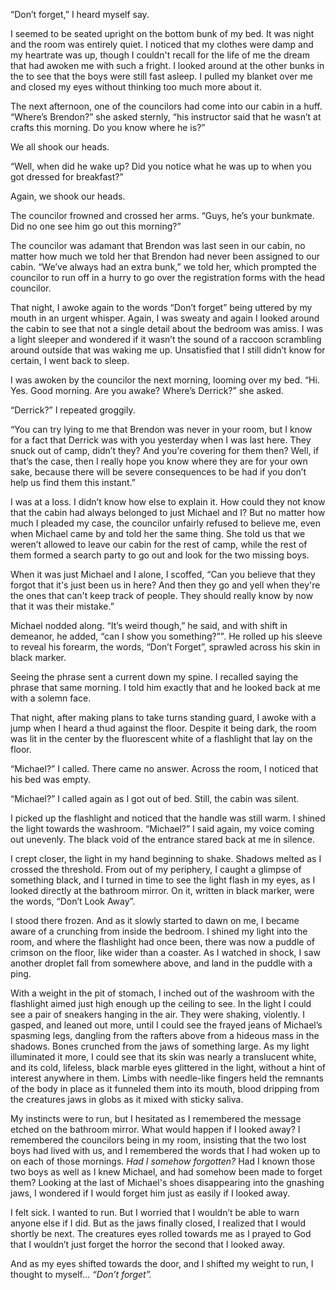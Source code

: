 “Don’t forget,” I heard myself say. 

I seemed to be seated upright on the bottom bunk of my bed. It was night and the room was entirely quiet. I noticed that my clothes were damp and my heartrate was up, though I couldn't recall for the life of me the dream that had awoken me with such a fright. I looked around at the other bunks in the to see that the boys were still fast asleep. I pulled my blanket over me and closed my eyes without thinking too much more about it.

The next afternoon, one of the councilors had come into our cabin in a huff. “Where’s Brendon?” she asked sternly, “his instructor said that he wasn’t at crafts this morning. Do you know where he is?”

We all shook our heads.

“Well, when did he wake up? Did you notice what he was up to when you got dressed for breakfast?” 

Again, we shook our heads.

The councilor frowned and crossed her arms. “Guys, he’s your bunkmate. Did no one see him go out this morning?”

The councilor was adamant that Brendon was last seen in our cabin, no matter how much we told her that Brendon had never been assigned to our cabin. “We’ve always had an extra bunk,” we told her, which prompted the councilor to run off in a hurry to go over the registration forms with the head councilor.

That night, I awoke again to the words “Don’t forget” being uttered by my mouth in an urgent whisper. Again, I was sweaty and again I looked around the cabin to see that not a single detail about the bedroom was amiss. I was a light sleeper and wondered if it wasn’t the sound of a raccoon scrambling around outside that was waking me up. Unsatisfied that I still didn’t know for certain, I went back to sleep.

I was awoken by the councilor the next morning, looming over my bed. “Hi. Yes. Good morning. Are you awake? Where’s Derrick?” she asked.

“Derrick?” I repeated groggily.

“You can try lying to me that Brendon was never in your room, but I know for a fact that Derrick was with you yesterday when I was last here. They snuck out of camp, didn’t they? And you’re covering for them then? Well, if that’s the case, then I really hope you know where they are for your own sake, because there will be severe consequences to be had if you don’t help us find them this instant.”

I was at a loss. I didn’t know how else to explain it. How could they not know that the cabin had always belonged to just Michael and I? But no matter how much I pleaded my case, the councilor unfairly refused to believe me, even when Michael came by and told her the same thing. She told us that we weren’t allowed to leave our cabin for the rest of camp, while the rest of them formed a search party to go out and look for the two missing boys.

When it was just Michael and I alone, I scoffed, “Can you believe that they forgot that it's just been us in here? And then they go and yell when they're the ones that can't keep track of people. They should really know by now that it was their mistake.”

Michael nodded along. “It’s weird though,” he said, and with shift in demeanor, he added, “can I show you something?”". He rolled up his sleeve to reveal his forearm, the words, “Don’t Forget”, sprawled across his skin in black marker.

Seeing the phrase sent a current down my spine. I recalled saying the phrase that same morning. I told him exactly that and he looked back at me with a solemn face.

That night, after making plans to take turns standing guard, I awoke with a jump when I heard a thud against the floor. Despite it being dark, the room was lit in the center by the fluorescent white of a flashlight that lay on the floor.

“Michael?” I called. There came no answer. Across the room, I noticed that his bed was empty.

“Michael?” I called again as I got out of bed. Still, the cabin was silent.

I picked up the flashlight and noticed that the handle was still warm. I shined the light towards the washroom. “Michael?” I said again, my voice coming out unevenly. The black void of the entrance stared back at me in silence.

I crept closer, the light in my hand beginning to shake. Shadows melted as I crossed the threshold. From out of my periphery, I caught a glimpse of something black, and I turned in time to see the light flash in my eyes, as I looked directly at the bathroom mirror. On it, written in black marker, were the words, “Don’t Look Away”.

I stood there frozen. And as it slowly started to dawn on me, I became aware of a crunching from inside the bedroom. I shined my light into the room, and where the flashlight had once been, there was now a puddle of crimson on the floor, like wider than a coaster. As I watched in shock, I saw another droplet fall from somewhere above, and land in the puddle with a ping.

With a weight in the pit of stomach, I inched out of the washroom with the flashlight aimed just high enough up the ceiling to see. In the light I could see a pair of sneakers hanging in the air. They were shaking, violently. I gasped, and leaned out more, until I could see the frayed jeans of Michael’s spasming legs, dangling from the rafters above from a hideous mass in the shadows. Bones crunched from the jaws of something large. As my light illuminated it more, I could see that its skin was nearly a translucent white, and its cold, lifeless, black marble eyes glittered in the light, without a hint of interest anywhere in them. Limbs with needle-like fingers held the remnants of the body in place as it funneled them into its mouth, blood dripping from the creatures jaws in globs as it mixed with sticky saliva.

My instincts were to run, but I hesitated as I remembered the message etched on the bathroom mirror. What would happen if I looked away?  I remembered the councilors being in my room, insisting that the two lost boys had lived with us, and I remembered the words that I had woken up to on each of those mornings. *Had I somehow forgotten?* Had I known those two boys as well as I knew Michael, and had somehow been made to forget them? Looking at the last of Michael's shoes disappearing into the gnashing jaws, I wondered if I would forget him just as easily if I looked away.

I felt sick. I wanted to run. But I worried that I wouldn’t be able to warn anyone else if I did. But as the jaws finally closed, I realized that I would shortly be next. The creatures eyes rolled towards me as I prayed to God that I wouldn’t just forget the horror the second that I looked away.

And as my eyes shifted towards the door, and I shifted my weight to run, I thought to myself... *“Don’t forget”.*